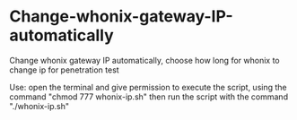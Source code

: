 # Change-whonix-gateway-IP-automatically
Change whonix gateway IP automatically, choose how long for whonix to change ip for penetration test

Use: open the terminal and give permission to execute the script, using the command "chmod 777 whonix-ip.sh" then run the script with the command "./whonix-ip.sh"
